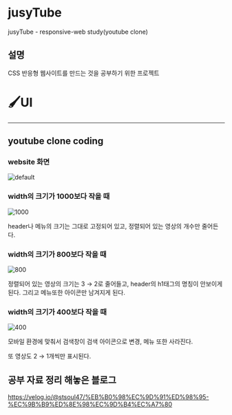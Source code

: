 # jusyTube
jusyTube - responsive-web study(youtube clone)

## 설명
CSS 반응형 웹사이트를 만드는 것을 공부하기 위한 프로젝트


# 🖌️UI

---

## youtube clone coding

### website 화면

![default](https://user-images.githubusercontent.com/46344256/189266144-b80e6ad8-facb-40af-acd2-c6938695fbf9.jpg)


### width의 크기가 1000보다 작을 때

![1000](https://user-images.githubusercontent.com/46344256/189266171-c3f3d0ef-aaba-4f13-ad64-a00df6260c77.jpg)


header나 메뉴의 크기는 그대로 고정되어 있고, 정렬되어 있는 영상의 개수만 줄어든다.

### width의 크기가 800보다 작을 때

![800](https://user-images.githubusercontent.com/46344256/189266192-c7ba0915-4b21-47c5-89f8-cb2e31490379.jpg)


정렬되어 있는 영상의 크기는 3 → 2로 줄어들고, header의 h1태그의 명칭이 안보이게 된다. 그리고 메뉴또한 아이콘만 남겨지게 된다.

### width의 크기가 400보다 작을 때

![400](https://user-images.githubusercontent.com/46344256/189266209-3ac194da-3326-4a8f-9ada-b97935cbdb73.jpg)


모바일 환경에 맞춰서 검색창이 검색 아이콘으로 변경, 메뉴 또한 사라진다.

또 영상도 2 → 1개씩만 표시된다.



## 공부 자료 정리 해놓은 블로그
https://velog.io/@stsoul47/%EB%B0%98%EC%9D%91%ED%98%95-%EC%9B%B9%ED%8E%98%EC%9D%B4%EC%A7%80
